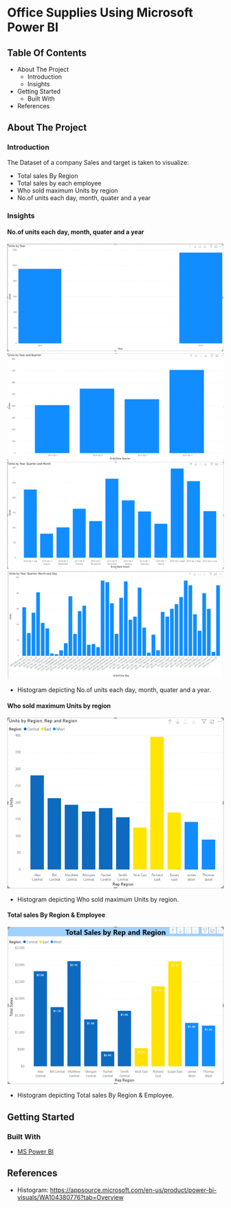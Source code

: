 # Office Supplies Using Microsoft Power BI

## Table Of Contents
* About The Project
  * Introduction
  * Insights
* Getting Started
  * Built With
 * References

## About The Project

### Introduction

The Dataset of a company Sales and target is taken to visualize:
  * Total sales By Region
  * Total sales by each employee
  * Who sold maximum Units by region
  * No.of units each day, month, quater and a year
    
### Insights

#### No.of units each day, month, quater and a year
![No.of units each day, month, quater and a year](https://github.com/mukulgoyal19/Office-Supplies-MS-Power-BI-/blob/master/insights/units%20per%20year.PNG)
![No.of units each day, month, quater and a year](https://github.com/mukulgoyal19/Office-Supplies-MS-Power-BI-/blob/master/insights/units%20per%20quater.PNG)
![No.of units each day, month, quater and a year](https://github.com/mukulgoyal19/Office-Supplies-MS-Power-BI-/blob/master/insights/units%20per%20months.PNG)
![No.of units each day, month, quater and a year](https://github.com/mukulgoyal19/Office-Supplies-MS-Power-BI-/blob/master/insights/units%20per%20period.PNG)
* Histogram depicting No.of units each day, month, quater and a year.

#### Who sold maximum Units by region
![Who sold maximum Units by region](https://github.com/mukulgoyal19/Office-Supplies-MS-Power-BI-/blob/master/insights/units%20per%20region.PNG)
* Histogram depicting Who sold maximum Units by region.

#### Total sales By Region & Employee
![Total sales By Region & Employee](https://github.com/mukulgoyal19/Office-Supplies-MS-Power-BI-/blob/master/insights/total%20sales%20per%20region%20and%20person.PNG)
* Histogram depicting Total sales By Region & Employee.

## Getting Started

### Built With
* [MS Power BI](https://powerbi.microsoft.com/en-us/)

## References
* Histogram: https://appsource.microsoft.com/en-us/product/power-bi-visuals/WA104380776?tab=Overview
